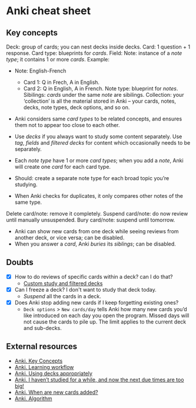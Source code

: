 # Anki cheat sheet

## Key concepts

Deck: group of cards; you can nest decks inside decks.
Card: 1 question + 1 response.
Card type: blueprints for _cards_.
Field:
Note: instance of a _note type_; it contains 1 or more _cards_. Example:
  - Note: English-French
    - Card 1: Q in Frech, A in English.
    - Card 2: Q in English, A in French.
Note type: blueprint for _notes_.
Sibilings: _cards_ under the same _note_ are sibilings.
Collection: your ‘collection’ is all the material stored in Anki – your cards, notes, decks, note types, deck options, and so on.

- Anki considers same _card types_ to be related concepts, and ensures them not to appear too close to each other.
- Use _decks_ if you always want to study some content separately. Use _tag_, _fields_ and _filtered decks_ for content which occasionally needs to be separately.
- Each _note type_ have 1 or more _card types_; when you add a _note_, Anki will create one _card_ for each card type.
- Should: create a separate note type for each broad topic you’re studying.
- When Anki checks for duplicates, it only compares other notes of the same type.

Delete card/note: remove it completely.
Suspend card/note: do now review until manually unsuspended.
Bury card/note: suspend until tomorrow.

- Anki can show new cards from one deck while seeing reviews from another deck, or vice versa; can be disabled.
- When you answer a _card_, Anki _buries_ its _siblings_; can be disabled.


## Doubts

- [x] How to do reviews of specific cards within a deck? can I do that?
  - [Custom study and filtered decks](https://docs.ankiweb.net/#/filtered-decksj)
- [x] Can I freeze a deck? I don't want to study that deck today.
  - _Suspend_ all the cards in a deck.
- [x] Does Anki stop adding new cards if I keep forgetting existing ones?
  - `Deck options` > `New cards/day` tells Anki how many new cards you’d like introduced on each day you open the program. Missed days will not cause the cards to pile up. The limit applies to the current deck and sub-decks.

## External resources

- [Anki. Key Concepts](https://docs.ankiweb.net/#/getting-started?id=key-concepts)
- [Anki. Learning workflow](https://docs.ankiweb.net/#/studying?id=learning)
- [Anki. Using decks appropriately](https://docs.ankiweb.net/#/editing?id=using-decks-appropriately)
- [Anki. I haven’t studied for a while, and now the next due times are too big!](https://docs.ankiweb.net/#/faqs?id=i-havent-studied-for-a-while-and-now-the-next-due-times-are-too-big)
- [Anki. When are new cards added?](https://docs.ankiweb.net/#/deck-options?id=new-cards)
- [Anki. Algorithm](https://docs.ankiweb.net/#/faqs?id=what-spaced-repetition-algorithm-does-anki-use)
